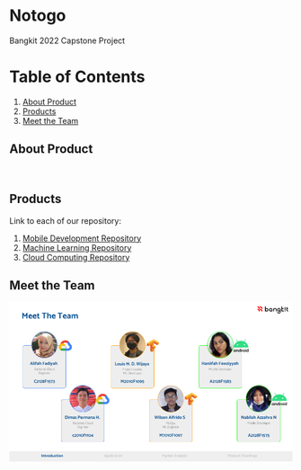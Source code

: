 # Notogo
Bangkit 2022 Capstone Project

# Table of Contents 
1. [About Product](#About-Product)
2. [Products](#Products)
3. [Meet the Team](#Meet-the-Team)


## About Product
![]()

## Products
Link to each of our repository:
1. [Mobile Development Repository](https://github.com/nabilah1001/Notogo-MD)
2. [Machine Learning Repository](https://github.com/louis-not/Notogo-ML)
3. [Cloud Computing Repository](https://github.com/dhamthadi12/Notogo-CC)


## Meet the Team
![](https://github.com/louis-not/Bangkit-Notogo/blob/main/img/Meet_the_team.png?)
